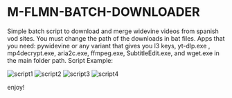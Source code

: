 # M-FLMN-BATCH-DOWNLOADER
Simple batch script to download and merge widevine videos from spanish vod sites.
You must change the path of the downloads in bat files.
Apps that you need: pywidevine or any variant that gives you l3 keys, yt-dlp.exe , mp4decrypt.exe, aria2c.exe, ffmpeg.exe, SubtitleEdit.exe, and wget.exe in the main folder path.
Script Example:

![script1](https://user-images.githubusercontent.com/88166727/144838963-3d71d2d4-e587-4956-84f4-c3f5d38930ac.png)
![script2](https://user-images.githubusercontent.com/88166727/144838964-b0939eec-fe6e-4e61-9d89-1784c3e5b967.png)
![script3](https://user-images.githubusercontent.com/88166727/144838968-994b871d-745f-4c5f-aed9-07c0dfca0e19.png)
![script4](https://user-images.githubusercontent.com/88166727/144838969-2dbbb82e-9043-451e-8560-f945e3b88b66.png)


enjoy!
